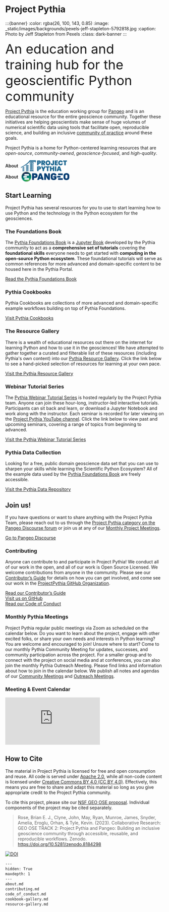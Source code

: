 # Project Pythia

:::{banner}
:color: rgba(26, 100, 143, 0.85)
:image: _static/images/backgrounds/pexels-jeff-stapleton-5792818.jpg
:caption: Photo by Jeff Stapleton from Pexels
:class: dark-banner
:::

<span style="font-size: 2.6rem;">An education and training hub for the geoscientific Python community</span>

[Project Pythia](about) is the education working group for [Pangeo](https://pangeo.io)
and is an educational resource for the entire geoscience community.
Together these initiatives are helping geoscientists make sense of huge volumes of
numerical scientific data using tools that facilitate open, reproducible science,
and building an inclusive [community of practice](https://en.wikipedia.org/wiki/Community_of_practice)
around these goals.

Project Pythia is a home for Python-centered learning resources that are _open-source_,
_community-owned_, _geoscience-focused_, and _high-quality_.

<span class="d-flex justify-content-center py-4">
    <a href="about.html" role="button" class="btn btn-light btn-lg" style="display: flex; align-items: center; font-weight: 600; text-decoration: none;">
        About <img src="./_static/images/logos/pythia_logo-blue-rtext.svg" alt="Project Pythia" height="35px" style="margin-left: 0.5rem;">
    </a>
    <div class="horizontalgap" style="width:70px"></div>
    <a href="https://pangeo.io/about" role="button" class="btn btn-light btn-lg" style="display: flex; align-items: center; font-weight: 600; text-decoration: none;">
        About <img src="https://raw.githubusercontent.com/pangeo-data/pangeo/master/docs/_static/small_e_logo_cropped.png" alt="Pangeo logo" height="35px" style="margin-left: 0.5rem;">
        <img src="https://raw.githubusercontent.com/pangeo-data/pangeo/master/docs/_static/pangeo_simple_logo.svg" alt="Pangeo" height="22px">
    </a>
</span>


## Start Learning

Project Pythia has several resources for you to use to start learning how to use Python
and the technology in the Python ecosystem for the geosciences.

### The Foundations Book

The [Pythia Foundations Book](https://foundations.projectpythia.org) is a
[Jupyter Book](https://jupyterbook.org/) developed by the Pythia community to
act as a **comprehensive set of tutorials** covering the **foundational skills**
everyone needs to get started with **computing in the open-source Python ecosystem**.
These foundational tutorials will serve as common references for more advanced and
domain-specific content to be housed here in the Pythia Portal.

<span class="d-flex justify-content-center pt-1 pb-3">
    <a href="https://foundations.projectpythia.org" role="button" class="btn btn-primary btn-lg">
        Read the Pythia Foundations Book
    </a>
</span>

### Pythia Cookbooks

Pythia Cookbooks are collections of more advanced and domain-specific example workflows building on top of Pythia Foundations.

<span class="d-flex justify-content-center pt-1 pb-3">
    <a href="https://cookbooks.projectpythia.org" role="button" class="btn btn-primary btn-lg">
        Visit Pythia Cookbooks
    </a>
</span>

### The Resource Gallery

There is a wealth of educational resources out there on the internet for learning
Python and how to use it in the geosciences! We have attempted to gather together
a curated and filterable list of these resources (including Pythia's own content)
into our [Pythia Resource Gallery](/resource-gallery).
Click the link below to see a hand-picked selection of resources for learning at
your own pace.

<span class="d-flex justify-content-center pt-1 pb-3">
    <a href="/resource-gallery.html" role="button" class="btn btn-primary btn-lg">
        Visit the Pythia Resource Gallery
    </a>
</span>

### Webinar Tutorial Series

The [Pythia Webinar Tutorial Series](https://ncar-xdev.github.io/status/tutorials.html) is hosted regularly by the Project Pythia team. Anyone can join
these hour-long, instructor-led interactive tutorials. Participants can
sit back and learn, or download a Jupyter Notebook and work along with
the instructor. Each seminar is recorded for later viewing on the
[Project Pythia YouTube channel](https://www.youtube.com/channel/UCoZPBqJal5uKpO8ZiwzavCw).
Click the link below to view past and upcoming seminars, covering a range of
topics from beginning to advanced.

<span class="d-flex justify-content-center pt-1 pb-3">
    <a href="https://ncar-xdev.github.io/status/tutorials.html" role="button" class="btn btn-primary btn-lg">
        Visit the Pythia Webinar Tutorial Series
    </a>
</span>

### Pythia Data Collection

Looking for a free, public domain geoscience data set that you can use to
sharpen your skills while learning the Scientific Python Ecosystem? All of
the example data used by the [Pythia Foundations Book](https://foundations.projectpythia.org) are freely accessible.

<span class="d-flex justify-content-center pt-1 pb-3">
    <a href="https://github.com/ProjectPythia/pythia-datasets" role="button" class="btn btn-primary btn-lg">
        Visit the Pythia Data Repository
    </a>
</span>

<!--
<a href="/gallery.html">
<div id="galleryCarousel" class="carousel carousel-dark slide py-4" data-bs-ride="carousel">
    <div class="carousel-indicators">
        <button type="button" data-bs-target="#galleryCarousel" data-bs-slide-to="0" class="active" aria-current="true" aria-label="Slide 1"></button>
        <button type="button" data-bs-target="#galleryCarousel" data-bs-slide-to="1" aria-label="Slide 2"></button>
        <button type="button" data-bs-target="#galleryCarousel" data-bs-slide-to="2" aria-label="Slide 3"></button>
    </div>
    <div class="carousel-inner">
        <div class="carousel-item active">
            <img src="_static/images/pexels-brett-sayles-1431822.jpg" height="200" width="400" class="d-block w-100" alt="1"/>
            <div class="carousel-caption d-none d-md-block">
                <h5>Slide 1</h5>
                <p>This is Slide 1.</p>
            </div>
        </div>
        <div class="carousel-item">
            <img src="_static/images/pexels-pixabay-209831.jpg" height="200" width="400"  class="d-block w-100" alt="2"/>
            <div class="carousel-caption d-none d-md-block">
                <h5>Slide 2</h5>
                <p>This is Slide 2.</p>
            </div>
        </div>
        <div class="carousel-item">
            <img src="_static/images/pexels-pixabay-531756.jpg" height="200" width="400"  class="d-block w-100" alt="3"/>
            <div class="carousel-caption d-none d-md-block">
                <h5>Slide 3</h5>
                <p>This is Slide 3.</p>
            </div>
        </div>
    </div>
    <button class="carousel-control-prev" type="button" data-bs-target="#galleryCarousel" data-bs-slide="prev">
        <span class="carousel-control-prev-icon" aria-hidden="true"></span>
        <span class="visually-hidden">Previous</span>
    </button>
    <button class="carousel-control-next" type="button" data-bs-target="#galleryCarousel" data-bs-slide="next">
        <span class="carousel-control-next-icon" aria-hidden="true"></span>
        <span class="visually-hidden">Next</span>
    </button>
</div>
</a>
-->

## Join us!

If you have questions or want to share anything with the Project
Pythia Team, please reach out to us through the [Project Pythia
category on the Pangeo Discourse forum](https://discourse.pangeo.io/c/education/project-pythia/)
or join us at any of our [Monthly Project Meetings](#monthly-pythia-meetings).

<span class="d-flex justify-content-center pt-1 pb-4">
    <a href="https://discourse.pangeo.io/c/education/project-pythia/" role="button" class="btn btn-primary btn-lg">
        Go to Pangeo Discourse
    </a>
</span>

### Contributing

Anyone can contribute to and participate in Project Pythia!
We conduct all of our work in the open, and all of our work is Open Source Licensed.
We welcome contributions from anyone in the community.
Please see our [Contributor’s Guide](/contributing)
for details on how you can get involved, and come see our work in the
[ProjectPythia GitHub Organization](https://github.com/ProjectPythia).

<div class="container">
<div class="row">
<div class="col-12 col-md m-2">
<a class="btn btn-primary btn-lg w-100" href="/contributing.html" role="button">Read our Contributor’s Guide</a>
</div>
<div class="col-12 col-md-3 m-2">
<a class="btn btn-primary btn-lg w-100" href="https://github.com/ProjectPythia" role="button">Visit us on GitHub</a>
</div>
<div class="col-12 col-md-4 m-2">
<a class="btn btn-primary btn-lg w-100" href="/code_of_conduct.html" role="button">Read our Code of Conduct</a>
</div>
</div>
</div>

### Monthly Pythia Meetings

Project Pythia regular public meetings via Zoom as scheduled on the calendar below.
Do you want to learn about the project, engage with other excited folks, or share your own needs and interests in Python learning?
You are welcome and encouraged to join! Unsure where to start?
Come to our monthly Pythia Community Meeting for updates, successes, and community participation across the project.
For a smaller group and to connect with the project on social media and at conferences, you can also join the monthly Pythia Outreach Meeting.
Please find links and information about how to join in the calendar below.
We publish all notes and agendas of our
[Community Meetings](https://docs.google.com/document/d/e/2PACX-1vQWQrgHs_G5XyNH5GTFYydH_woUZcyZibdxPUWLpqFUYs20WM93kdx5onwOaizC_3-tfnbreMNQbYAp/pub)
and [Outreach Meetings](https://docs.google.com/document/d/e/2PACX-1vQBAt5B24wig2eh-hxHzgJiXjKCpSeGKsw3PFizZjwH7ka71dagipKwCwQvmE-obmSOfR4Psj2lgbvU/pub).

### Meeting & Event Calendar

<div class="iframe-4x3">
    <iframe src="https://calendar.google.com/calendar/embed?src=c_4qpvf316afd9mv0ci7d2uiafog%40group.calendar.google.com" frameborder="0" scrolling="no"></iframe>
</div>

## How to Cite

The material in Project Pythia is licensed for free and open consumption and reuse. All code is served under [Apache 2.0](https://www.apache.org/licenses/LICENSE-2.0), while all non-code content is licensed under [Creative Commons BY 4.0 (CC BY 4.0)](https://creativecommons.org/licenses/by/4.0/). Effectively, this means you are free to share and adapt this material so long as you give appropriate credit to the Project Pythia community.

To cite this project, please site our [NSF GEO OSE proposal](https://zenodo.org/record/8184298). Individual components of the project may be cited separately.

> Rose, Brian E. J., Clyne, John, May, Ryan, Munroe, James, Snyder, Amelia, Eroglu, Orhan, & Tyle, Kevin. (2023). Collaborative Research: GEO OSE TRACK 2: Project Pythia and            Pangeo: Building an inclusive geoscience community through accessible, reusable, and reproducible workflows. Zenodo. https://doi.org/10.5281/zenodo.8184298

[![DOI](https://zenodo.org/badge/DOI/10.5281/zenodo.8184298.svg)](https://doi.org/10.5281/zenodo.8184298)


```{toctree}
---
hidden: True
maxdepth: 1
---
about.md
contributing.md
code_of_conduct.md
cookbook-gallery.md
resource-gallery.md
```
